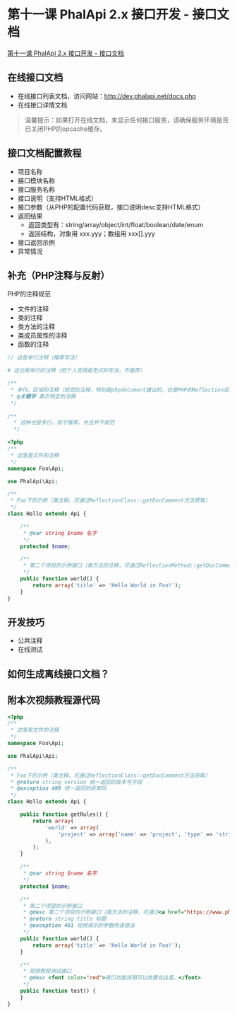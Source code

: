 # 第十一课 PhalApi 2.x 接口开发 - 接口文档

[第十一课 PhalApi 2.x 接口开发 - 接口文档](https://www.bilibili.com/video/av89878191/)

[](https://www.bilibili.com/video/av89878191/)

## 在线接口文档
 + 在线接口列表文档，访问网站：http://dev.phalapi.net/docs.php
 + 在线接口详情文档
 
> 温馨提示：如果打开在线文档，未显示任何接口服务，请确保服务环境是否已关闭PHP的opcache缓存。
 
## 接口文档配置教程 
 + 项目名称
 + 接口模块名称
 + 接口服务名称
 + 接口说明（支持HTML格式）
 + 接口参数（从PHP的配置代码获取，接口说明desc支持HTML格式）
 + 返回结果
 	- 返回类型有：string/array/object/int/float/boolean/date/enum
 	- 返回结构，对象用 xxx.yyy；数组用 xxx[].yyy
 + 接口返回示例
 + 异常情况
 
## 补充（PHP注释与反射）
PHP的注释规范
 - 文件的注释
 - 类的注释
 - 类方法的注释
 - 类成员属性的注释
 - 函数的注释

```php
// 这是单行注释（推荐写法）

# 这也是单行的注释（但个人觉得是老式的写法，不推荐）

/**
 * 多行，区域的注释（规范的注释，特别是phpdocument建议的，也是PHP的Reflection反射机制能解析和获取）
 * @关键字 表示特定的注释
 */
 
/**
  * 这种也是多行，但不推荐，并且并不规范
  */
``` 

```php
<?php
/**
 * 这里是文件的注释
 */
namespace Foo\Api;

use PhalApi\Api;

/**
 * Foo下的示例（类注释，可通过ReflectionClass::getDocComment方法获取）
 */
class Hello extends Api {

    /**
     * @var string $name 名字
     */
    protected $name;

    /**
     * 第二个项目的示例接口（类方法的注释，可通过ReflectionMethod::getDocComment方法获取）
     */
    public function world() {
        return array('title' => 'Hello World in Foo!');
    }
}
```

## 开发技巧
 + 公共注释
 + 在线测试
 
## 如何生成离线接口文档？


## 附本次视频教程源代码
```php
<?php
/**
 * 这里是文件的注释
 */
namespace Foo\Api;

use PhalApi\Api;

/**
 * Foo下的示例（类注释，可通过ReflectionClass::getDocComment方法获取）
 * @return string version 统一返回的版本号字段
 * @exception 409 统一返回的异常码
 */
class Hello extends Api {

    public function getRules() {
        return array(
            'world' => array(
                'project' => array('name' => 'project', 'type' => 'string', 'require' => true, 'default' => '', 'desc' => '<strong>项目名称</strong><hr/>'),
            ),
        );
    }

    /**
     * @var string $name 名字
     */
    protected $name;

    /**
     * 第二个项目的示例接口
     * @desc 第二个项目的示例接口（类方法的注释，可通过<a href="https://www.php.net/manual/zh/reflectionmethod.getdoccomment.php" target="_blank">ReflectionMethod::getDocComment</a>方法获取）
     * @return string title 标题
     * @exception 401 视频演示的参数传递错误
     */
    public function world() {
        return array('title' => 'Hello World in Foo!');
    }

    /**
     * 视频教程测试接口
     * @desc <font color="red">接口功能说明可以放置在这里。</font>
     */
    public function test() {
    }
}
```

